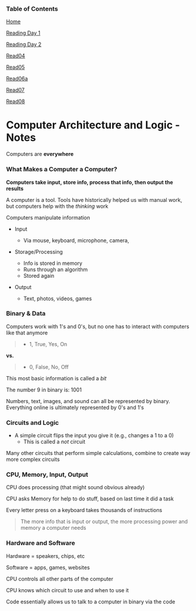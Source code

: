 ### Table of Contents

[Home](README.md)

[Reading Day 1](read02.md)

[Reading Day 2](day2.md)

[Read04](read04.md)

[Read05](read05.md)

[Read06a](read06a.md)

[Read07](read07.md)

[Read08](read08.md)

# Computer Architecture and Logic - Notes

Computers are **everywhere**

### What Makes a Computer a Computer?

**Computers take input, store info, process that info, then output the results**

A computer is a tool. Tools have historically helped us with manual work, but computers help with the *thinking* work

Computers manipulate information

- Input
  - Via mouse, keyboard, microphone, camera, 

- Storage/Processing
  - Info is stored in memory
  - Runs through an algorithm
  - Stored again

- Output
  - Text, photos, videos, games

### Binary & Data

Computers work with 1's and 0's, but no one has to interact with computers like that anymore

> - 1, True, Yes, On

**vs.** 

> - 0, False, No, Off 

This most basic information is called a *bit*

The number 9 in binary is: 1001

Numbers, text, images, and sound can all be represented by binary. Everything online is ultimately represented by 0's and 1's

### Circuits and Logic

- A simple circuit flips the input you give it (e.g., changes a 1 to a 0)
  - This is called a *not* circuit

Many other circuits that perform simple calculations, combine to create way more complex circuits

### CPU, Memory, Input, Output

CPU does processing (that might sound obvious already)

CPU asks Memory for help to do stuff, based on last time it did a task

Every letter press on a keyboard takes thousands of instructions

> The more info that is input or output, the more processing power and memory a computer needs

### Hardware and Software

Hardware = speakers, chips, etc

Software = apps, games, websites

CPU controls all other parts of the computer

CPU knows which circuit to use and when to use it

Code essentially allows us to talk to a computer in binary via the code